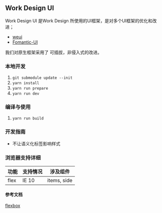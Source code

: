 ## Work Design UI

Work Design UI 是Work Design 所使用的UI框架，是对多个UI框架的优化和改进；

- [weui](https://github.com/Tencent/weui)
- [Fomantic-UI](https://github.com/fomantic/Fomantic-UI)

我们对原生框架采用了 可插拔，非侵入式的改进。

### 本地开发
1. `git submodule update --init`
2. `yarn install`
3. `yarn run prepare`
4. `yarn run dev`

### 编译与使用
1. `yarn run build`

### 开发指南
- 不让语义化标签影响样式


### 浏览器支持详细

| 功能 | 支持情况 | 涉及组件 |
|---|---|---|
| flex | IE 10 | items, side |

#### 参考文档
[flexbox](https://developer.mozilla.org/en-US/docs/Web/Guide/CSS/Flexible_boxes)
